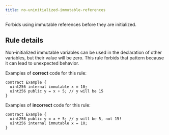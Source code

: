 ```yaml
---
title: no-uninitialized-immutable-references
---
```


Forbids using immutable references before they are initialized.

## Rule details

Non-initialized immutable variables can be used in the declaration of other variables, but their value will be zero. This rule forbids that pattern because it can lead to unexpected behavior.

Examples of **correct** code for this rule:

```solidity
contract Example {
  uint256 internal immutable x = 10;
  uint256 public y = x + 5; // y will be 15
}
```

Examples of **incorrect** code for this rule:

```solidity
contract Example {
  uint256 public y = x + 5; // y will be 5, not 15!
  uint256 internal immutable x = 10;
}
```
